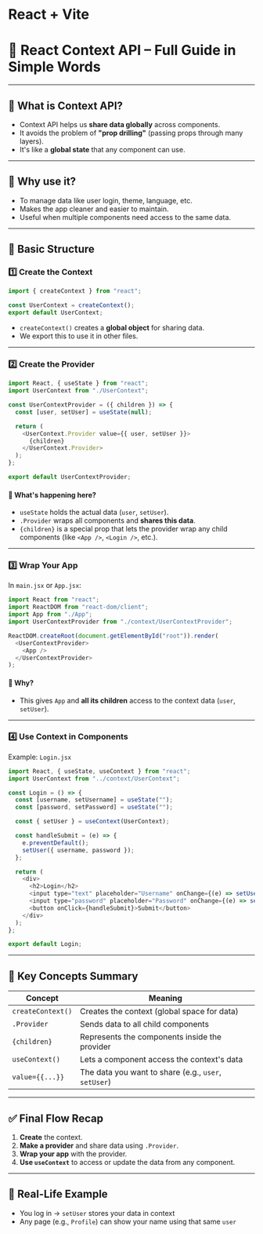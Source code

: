 # React + Vite


# 📘 React Context API – Full Guide in Simple Words

---

## 🔹 What is Context API?

- Context API helps us **share data globally** across components.
- It avoids the problem of **"prop drilling"** (passing props through many layers).
- It's like a **global state** that any component can use.

---

## 🔹 Why use it?

- To manage data like user login, theme, language, etc.
- Makes the app cleaner and easier to maintain.
- Useful when multiple components need access to the same data.

---

## 🧱 Basic Structure

### 1️⃣ Create the Context

```js
import { createContext } from "react";

const UserContext = createContext();
export default UserContext;
```

- `createContext()` creates a **global object** for sharing data.
- We export this to use it in other files.

---

### 2️⃣ Create the Provider

```js
import React, { useState } from "react";
import UserContext from "./UserContext";

const UserContextProvider = ({ children }) => {
  const [user, setUser] = useState(null);

  return (
    <UserContext.Provider value={{ user, setUser }}>
      {children}
    </UserContext.Provider>
  );
};

export default UserContextProvider;
```

#### 🧠 What's happening here?

- `useState` holds the actual data (`user`, `setUser`).
- `.Provider` wraps all components and **shares this data**.
- `{children}` is a special prop that lets the provider wrap any child components (like `<App />`, `<Login />`, etc.).

---

### 3️⃣ Wrap Your App

In `main.jsx` or `App.jsx`:

```js
import React from "react";
import ReactDOM from "react-dom/client";
import App from "./App";
import UserContextProvider from "./context/UserContextProvider";

ReactDOM.createRoot(document.getElementById("root")).render(
  <UserContextProvider>
    <App />
  </UserContextProvider>
);
```

#### 🎯 Why?

- This gives `App` and **all its children** access to the context data (`user`, `setUser`).

---

### 4️⃣ Use Context in Components

Example: `Login.jsx`

```js
import React, { useState, useContext } from "react";
import UserContext from "../context/UserContext";

const Login = () => {
  const [username, setUsername] = useState("");
  const [password, setPassword] = useState("");

  const { setUser } = useContext(UserContext);

  const handleSubmit = (e) => {
    e.preventDefault();
    setUser({ username, password });
  };

  return (
    <div>
      <h2>Login</h2>
      <input type="text" placeholder="Username" onChange={(e) => setUsername(e.target.value)} />
      <input type="password" placeholder="Password" onChange={(e) => setPassword(e.target.value)} />
      <button onClick={handleSubmit}>Submit</button>
    </div>
  );
};

export default Login;
```

---

## 🧠 Key Concepts Summary

| Concept | Meaning |
|--------|---------|
| `createContext()` | Creates the context (global space for data) |
| `.Provider` | Sends data to all child components |
| `{children}` | Represents the components inside the provider |
| `useContext()` | Lets a component access the context's data |
| `value={{...}}` | The data you want to share (e.g., `user`, `setUser`) |

---

## ✅ Final Flow Recap

1. **Create** the context.
2. **Make a provider** and share data using `.Provider`.
3. **Wrap your app** with the provider.
4. **Use `useContext`** to access or update the data from any component.

---

## 🌟 Real-Life Example

- You log in → `setUser` stores your data in context
- Any page (e.g., `Profile`) can show your name using that same `user`
